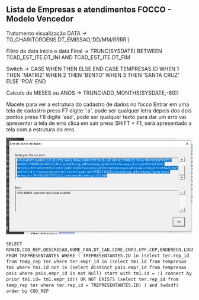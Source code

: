 ## Lista de Empresas e atendimentos FOCCO - Modelo Vencedor

Tratamento visualização DATA →
    TO_CHAR(TORDENS.DT_EMISSAO,'DD/MM/RRRR')

Filtro de data inicio e data Final →
    TRUNC(SYSDATE) BETWEEN TCAD_EST_ITE.DT_INI AND TCAD_EST_ITE.DT_FIM

Switch → 
    CASE WHEN THEN ELSE END
    CASE TEMPRESAS.ID WHEN 1 THEN 'MATRIZ'
    WHEN 2 THEN 'BENTO'
    WHEN 3 THEN 'SANTA CRUZ'
    ELSE 'POA' END

Calculo de MESES ou ANOS →
    TRUNC(ADD_MONTHS(SYSDATE,-60))

Macete para ver a estrutura do cadastro de dados no focco
    Entrar em uma tela de cadastro
    press F7 digite ':a', pode ser qualquer letra depois dos dois pontos
    press F8 digite 'asd', pode ser qualquer texto para dar um erro
    vai apresentar a tela de erro clica em sair
    press SHIFT + F1, será  apresentado a tela com a estrutura do erro

![alt text](image.png)
<!-- Exemplo -->
    SELECT ROWID,COD_REP,DESCRICAO,NOME_FAN,DT_CAD,CORE,CNPJ,CPF,CEP,ENDERECO,LOGRADOURO,NR_ENDERECO,COMPLEMENTO,BAIRRO,CID_ID,QTDE_MAQ_PALM,ID,REPESTFOR_ID,CAT_REP_ID,TPREP_ID FROM TREPRESENTANTES WHERE ( TREPRESENTANTES.ID in (select ter.rep_id from temp_rep ter where ter.empr_id in (select tm1.id from tempresas tm1 where tm1.id not in (select distinct pais.empr_id from tempresas pais where pais.empr_id is not Null) start with tm1.id = :1 connect by prior tm1.id= tm1.empr_id)) OR NOT EXISTS (select ter.rep_id from temp_rep ter where ter.rep_id = TREPRESENTANTES.ID) ) and (wdsdf) order by COD_REP

